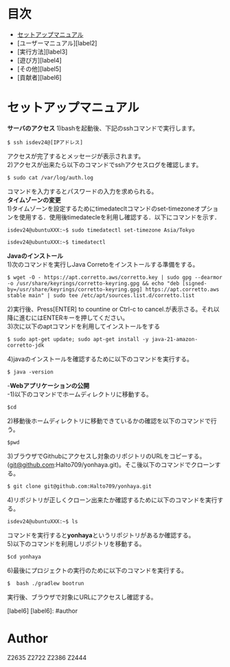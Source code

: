 # 目次
- [セットアップマニュアル][label1] 
- [ユーザーマニュアル][label2]
- [実行方法][label3]
- [遊び方][label4]
- [その他][label5]
- [貢献者][label6]

[label1]: #セットアップマニュアル
# セットアップマニュアル
**サーバのアクセス**
1)bashを起動後、下記のsshコマンドで実行します。
```
$ ssh isdev24@[IPアドレス]
```
アクセスが完了するとメッセージが表示されます。  
2)アクセスが出来たら以下のコマンドでsshアクセスログを確認します。  
```
$ sudo cat /var/log/auth.log
```
コマンドを入力するとパスワードの入力を求められる。  
**タイムゾーンの変更**  
1)タイムゾーンを設定するためにtimedatecltコマンドのset-timezoneオプションを使用する．使用後timedatecleを利用し確認する．以下にコマンドを示す．  
```
isdev24@ubuntuXXX:~$ sudo timedatectl set-timezone Asia/Tokyo
```
```
isdev24@ubuntuXXX:~$ timedatectl
```
**Javaのインストール**  
1)次のコマンドを実行しJava Corretoをインストールする準備をする。  
```
$ wget -O - https://apt.corretto.aws/corretto.key | sudo gpg --dearmor -o /usr/share/keyrings/corretto-keyring.gpg && echo "deb [signed-by=/usr/share/keyrings/corretto-keyring.gpg] https://apt.corretto.aws stable main" | sudo tee /etc/apt/sources.list.d/corretto.list

```
2)実行後、Press[ENTER] to countine or Ctrl-c to cancel.が表示さる。それ以降に進むにはENTERキーを押してください。  
3)次に以下のaptコマンドを利用してインストールをする  
```
$ sudo apt-get update; sudo apt-get install -y java-21-amazon-corretto-jdk
```
4)javaのインストールを確認するために以下のコマンドを実行する。  
```
$ java -version
```
-**Webアプリケーションの公開**  
-1)以下のコマンドでホームディレクトリに移動する。  
```
$cd
```
2)移動後ホームディレクトリに移動できているかの確認を以下のコマンドで行う。  
```
$pwd
```
3)ブラウザでGithubにアクセスし対象のリポジトリのURLをコピーする。(git@github.com:Halto709/yonhaya.git)。そこ後以下のコマンドでクローンする。  
```
$ git clone git@github.com:Halto709/yonhaya.git
```
4)リポジトリが正しくクローン出来たか確認するために以下のコマンドを実行する。  
```
isdev24@ubuntuXXX:~$ ls
```
コマンドを実行すると**yonhaya**というリポジトリがあるか確認する。  
5)以下のコマンドを利用しリポジトリを移動する。  
```
$cd yonhaya
```
6)最後にプロジェクトの実行のために以下のコマンドを実行する。  
```
$  bash ./gradlew bootrun
```
実行後、ブラウザで対象にURLにアクセスし確認する。  

[label6]
[label6]: #author
# Author
Z2635
Z2722
Z2386
Z2444


